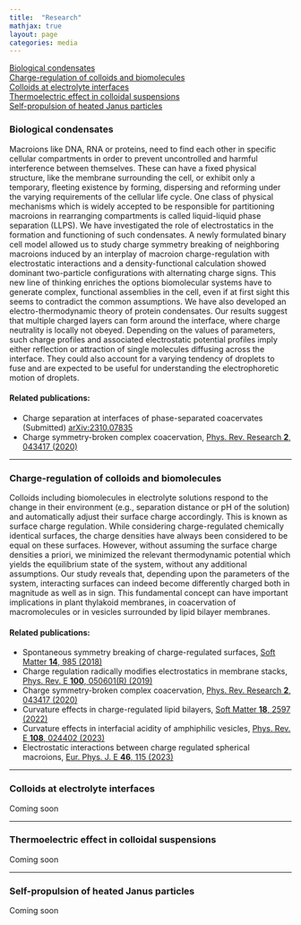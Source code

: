 ```yaml
---
title:  "Research"
mathjax: true
layout: page
categories: media
---
```


[Biological condensates](#biological-condensates)<br>
[Charge-regulation of colloids and biomolecules](#charge-regulation-of-colloids-and-biomolecules)<br>
[Colloids at electrolyte interfaces](#colloids-at-electrolyte-interfaces)<br>
[Thermoelectric effect in colloidal suspensions](#thermoelectric-effect-in-colloidal-suspensions)<br>
[Self-propulsion of heated Janus particles](#self-propulsion-of-heated-janus-particles)

### Biological condensates
Macroions like DNA, RNA or proteins, need to find each other in specific cellular compartments in order to prevent uncontrolled and harmful interference between themselves. These can have a fixed physical structure, like the membrane surrounding the cell, or exhibit only a temporary, fleeting existence by forming, dispersing and reforming under the varying requirements of the cellular life cycle. One class of physical mechanisms which is widely accepted to be responsible for partitioning macroions in rearranging compartments is called liquid-liquid phase separation (LLPS). We have investigated the role of electrostatics in the formation and functioning of such condensates. A newly formulated binary cell model allowed us to study charge symmetry breaking of neighboring macroions induced by an interplay of macroion charge-regulation with electrostatic interactions and a density-functional calculation showed dominant two-particle configurations with alternating charge signs. This new line of thinking enriches the options biomolecular systems have to generate complex, functional assemblies in the cell, even if at first sight this seems to contradict the common assumptions. We have also developed an electro-thermodynamic theory of protein condensates. Our results suggest that multiple charged layers can form around the interface, where charge neutrality is locally not obeyed. Depending on the values of parameters, such charge profiles and associated electrostatic potential profiles imply either reflection or attraction of single molecules diffusing across the interface. They could also account for a varying tendency of droplets to fuse and are expected to be useful for understanding the electrophoretic motion of droplets.

#### Related publications:

- Charge separation at interfaces of phase-separated coacervates (Submitted) [arXiv:2310.07835](https://doi.org/10.48550/arXiv.2310.07835)<br>
- Charge symmetry-broken complex coacervation, [Phys. Rev. Research **2**, 043417 (2020)](https://doi.org/10.1103/PhysRevResearch.2.043417)<br>

---
### Charge-regulation of colloids and biomolecules
Colloids including biomolecules in electrolyte solutions respond to the change in their environment (e.g., separation distance or pH of the solution) and automatically adjust their surface
charge accordingly. This is known as surface charge regulation. While considering charge-regulated chemically identical surfaces, the charge densities have always been considered to be equal on these surfaces. However, without assuming the surface charge densities a priori, we minimized the relevant thermodynamic potential which yields the equilibrium state of the system, without any additional assumptions. Our study reveals that, depending upon the parameters of the system, interacting surfaces can indeed become differently charged both in magnitude as well as in sign. This fundamental concept can have important implications in plant thylakoid membranes, in coacervation of macromolecules or in vesicles surrounded by lipid bilayer membranes.

#### Related publications:

- Spontaneous symmetry breaking of charge-regulated surfaces, [Soft Matter **14**, 985 (2018)](https://doi.org/10.1039/C7SM02270K)<br>
- Charge regulation radically modifies electrostatics in membrane stacks, [Phys. Rev. E **100**, 050601(R) (2019)](https://doi.org/10.1103/PhysRevE.100.050601)<br>
- Charge symmetry-broken complex coacervation, [Phys. Rev. Research **2**, 043417 (2020)](https://doi.org/10.1103/PhysRevResearch.2.043417)<br>
- Curvature effects in charge-regulated lipid bilayers, [Soft Matter **18**, 2597 (2022)](https://doi.org/10.1039/D1SM01665B)<br>
- Curvature effects in interfacial acidity of amphiphilic vesicles, [Phys. Rev. E **108**, 024402 (2023)](https://doi.org/10.1103/PhysRevE.108.024402)<br>
- Electrostatic interactions between charge regulated spherical macroions, [Eur. Phys. J. E **46**, 115 (2023)](https://doi.org/10.1140/epje/s10189-023-00373-9)

---
### Colloids at electrolyte interfaces
Coming soon

---
### Thermoelectric effect in colloidal suspensions
Coming soon

---
### Self-propulsion of heated Janus particles
Coming soon
